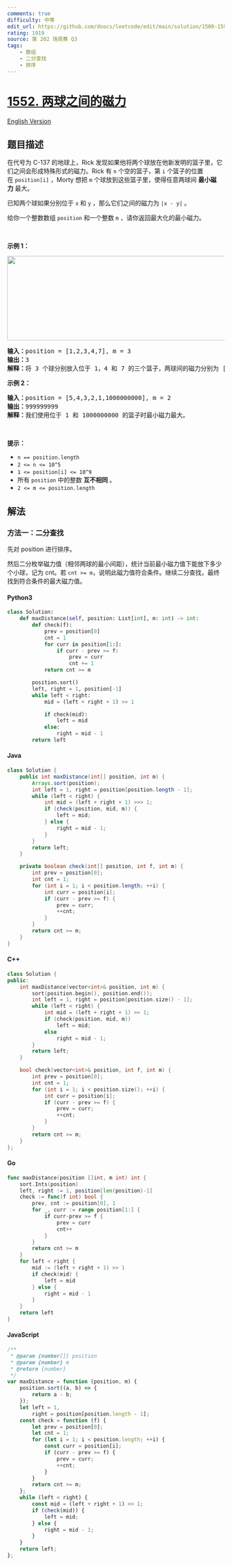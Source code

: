 ```yaml
---
comments: true
difficulty: 中等
edit_url: https://github.com/doocs/leetcode/edit/main/solution/1500-1599/1552.Magnetic%20Force%20Between%20Two%20Balls/README.md
rating: 1919
source: 第 202 场周赛 Q3
tags:
    - 数组
    - 二分查找
    - 排序
---
```


<!-- problem:start -->

# [1552. 两球之间的磁力](https://leetcode.cn/problems/magnetic-force-between-two-balls)

[English Version](/solution/1500-1599/1552.Magnetic%20Force%20Between%20Two%20Balls/README_EN.md)

## 题目描述

<!-- description:start -->

<p>在代号为 C-137 的地球上，Rick 发现如果他将两个球放在他新发明的篮子里，它们之间会形成特殊形式的磁力。Rick 有&nbsp;<code>n</code>&nbsp;个空的篮子，第&nbsp;<code>i</code>&nbsp;个篮子的位置在&nbsp;<code>position[i]</code>&nbsp;，Morty&nbsp;想把&nbsp;<code>m</code>&nbsp;个球放到这些篮子里，使得任意两球间&nbsp;<strong>最小磁力</strong>&nbsp;最大。</p>

<p>已知两个球如果分别位于&nbsp;<code>x</code>&nbsp;和&nbsp;<code>y</code>&nbsp;，那么它们之间的磁力为&nbsp;<code>|x - y|</code>&nbsp;。</p>

<p>给你一个整数数组&nbsp;<code>position</code>&nbsp;和一个整数&nbsp;<code>m</code>&nbsp;，请你返回最大化的最小磁力。</p>

<p>&nbsp;</p>

<p><strong>示例 1：</strong></p>

<p><img alt="" src="https://fastly.jsdelivr.net/gh/doocs/leetcode@main/solution/1500-1599/1552.Magnetic%20Force%20Between%20Two%20Balls/images/q3v1.jpg" style="height: 195px; width: 562px;"></p>

<pre><strong>输入：</strong>position = [1,2,3,4,7], m = 3
<strong>输出：</strong>3
<strong>解释：</strong>将 3 个球分别放入位于 1，4 和 7 的三个篮子，两球间的磁力分别为 [3, 3, 6]。最小磁力为 3 。我们没办法让最小磁力大于 3 。
</pre>

<p><strong>示例 2：</strong></p>

<pre><strong>输入：</strong>position = [5,4,3,2,1,1000000000], m = 2
<strong>输出：</strong>999999999
<strong>解释：</strong>我们使用位于 1 和 1000000000 的篮子时最小磁力最大。
</pre>

<p>&nbsp;</p>

<p><strong>提示：</strong></p>

<ul>
	<li><code>n == position.length</code></li>
	<li><code>2 &lt;= n &lt;= 10^5</code></li>
	<li><code>1 &lt;= position[i] &lt;= 10^9</code></li>
	<li>所有&nbsp;<code>position</code>&nbsp;中的整数 <strong>互不相同</strong>&nbsp;。</li>
	<li><code>2 &lt;= m &lt;= position.length</code></li>
</ul>

<!-- description:end -->

## 解法

<!-- solution:start -->

### 方法一：二分查找

先对 position 进行排序。

然后二分枚举磁力值（相邻两球的最小间距），统计当前最小磁力值下能放下多少个小球，记为 cnt。若 `cnt >= m`，说明此磁力值符合条件。继续二分查找，最终找到符合条件的最大磁力值。

<!-- tabs:start -->

#### Python3

```python
class Solution:
    def maxDistance(self, position: List[int], m: int) -> int:
        def check(f):
            prev = position[0]
            cnt = 1
            for curr in position[1:]:
                if curr - prev >= f:
                    prev = curr
                    cnt += 1
            return cnt >= m

        position.sort()
        left, right = 1, position[-1]
        while left < right:
            mid = (left + right + 1) >> 1

            if check(mid):
                left = mid
            else:
                right = mid - 1
        return left
```

#### Java

```java
class Solution {
    public int maxDistance(int[] position, int m) {
        Arrays.sort(position);
        int left = 1, right = position[position.length - 1];
        while (left < right) {
            int mid = (left + right + 1) >>> 1;
            if (check(position, mid, m)) {
                left = mid;
            } else {
                right = mid - 1;
            }
        }
        return left;
    }

    private boolean check(int[] position, int f, int m) {
        int prev = position[0];
        int cnt = 1;
        for (int i = 1; i < position.length; ++i) {
            int curr = position[i];
            if (curr - prev >= f) {
                prev = curr;
                ++cnt;
            }
        }
        return cnt >= m;
    }
}
```

#### C++

```cpp
class Solution {
public:
    int maxDistance(vector<int>& position, int m) {
        sort(position.begin(), position.end());
        int left = 1, right = position[position.size() - 1];
        while (left < right) {
            int mid = (left + right + 1) >> 1;
            if (check(position, mid, m))
                left = mid;
            else
                right = mid - 1;
        }
        return left;
    }

    bool check(vector<int>& position, int f, int m) {
        int prev = position[0];
        int cnt = 1;
        for (int i = 1; i < position.size(); ++i) {
            int curr = position[i];
            if (curr - prev >= f) {
                prev = curr;
                ++cnt;
            }
        }
        return cnt >= m;
    }
};
```

#### Go

```go
func maxDistance(position []int, m int) int {
	sort.Ints(position)
	left, right := 1, position[len(position)-1]
	check := func(f int) bool {
		prev, cnt := position[0], 1
		for _, curr := range position[1:] {
			if curr-prev >= f {
				prev = curr
				cnt++
			}
		}
		return cnt >= m
	}
	for left < right {
		mid := (left + right + 1) >> 1
		if check(mid) {
			left = mid
		} else {
			right = mid - 1
		}
	}
	return left
}
```

#### JavaScript

```js
/**
 * @param {number[]} position
 * @param {number} m
 * @return {number}
 */
var maxDistance = function (position, m) {
    position.sort((a, b) => {
        return a - b;
    });
    let left = 1,
        right = position[position.length - 1];
    const check = function (f) {
        let prev = position[0];
        let cnt = 1;
        for (let i = 1; i < position.length; ++i) {
            const curr = position[i];
            if (curr - prev >= f) {
                prev = curr;
                ++cnt;
            }
        }
        return cnt >= m;
    };
    while (left < right) {
        const mid = (left + right + 1) >> 1;
        if (check(mid)) {
            left = mid;
        } else {
            right = mid - 1;
        }
    }
    return left;
};
```

<!-- tabs:end -->

<!-- solution:end -->

<!-- problem:end -->

